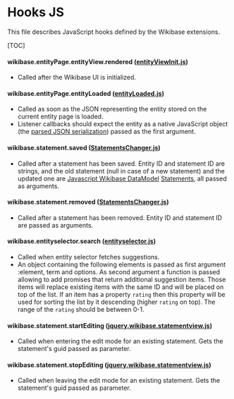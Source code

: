 # Hooks JS

This file describes JavaScript hooks defined by the Wikibase extensions.

[TOC]

#### wikibase.entityPage.entityView.rendered ([entityViewInit.js](https://github.com/wikimedia/Wikibase/blob/master/repo/resources/wikibase.ui.entityViewInit.js))
  * Called after the Wikibase UI is initialized.

#### wikibase.entityPage.entityLoaded ([entityLoaded.js](https://github.com/wikimedia/Wikibase/blob/master/repo/resources/wikibase.entityPage.entityLoaded.js))
  * Called as soon as the JSON representing the entity stored on the current entity page is loaded.
  * Listener callbacks should expect the entity as a native JavaScript object (the [parsed JSON serialization](https://doc.wikimedia.org/Wikibase/master/php/md_docs_topics_json.html)) passed as the first argument.

#### wikibase.statement.saved ([StatementsChanger.js](https://github.com/wikimedia/Wikibase/blob/master/view/resources/wikibase/entityChangers/StatementsChanger.js))
  * Called after a statement has been saved. Entity ID and statement ID are strings, and the old statement (null in case of a new statement) and the updated one are [Javascript Wikibase DataModel](https://github.com/wmde/WikibaseDataModelJavaScript) [Statements](https://github.com/wmde/WikibaseDataModelJavaScript/blob/master/src/Statement.js), all passed as arguments.

#### wikibase.statement.removed ([StatementsChanger.js](https://github.com/wikimedia/Wikibase/blob/master/view/resources/wikibase/entityChangers/StatementsChanger.js))
  * Called after a statement has been removed. Entity ID and statement ID are passed as arguments.

#### wikibase.entityselector.search ([entityselector.js](https://github.com/wikimedia/Wikibase/blob/master/view/resources/jquery/wikibase/jquery.wikibase.entityselector.js))
  * Called when entity selector fetches suggestions.
  * An object containing the following elements is passed as first argument :element, term and options. As second argument a function is passed allowing to add promises that return additional suggestion items. Those items will replace existing items with the same ID and will be placed on top of the list. If an item has a property `rating` then this property will be used for sorting the list by it descending (higher `rating` on top). The range of the `rating` should be between 0-1.

#### wikibase.statement.startEditing ([jquery.wikibase.statementview.js](https://github.com/wikimedia/Wikibase/blob/master/view/resources/jquery/wikibase/jquery.wikibase.statementview.js))
  * Called when entering the edit mode for an existing statement. Gets the statement's guid passed as parameter.

#### wikibase.statement.stopEditing ([jquery.wikibase.statementview.js](https://github.com/wikimedia/Wikibase/blob/master/view/resources/jquery/wikibase/jquery.wikibase.statementview.js))
  * Called when leaving the edit mode for an existing statement. Gets the statement's guid passed as parameter.
